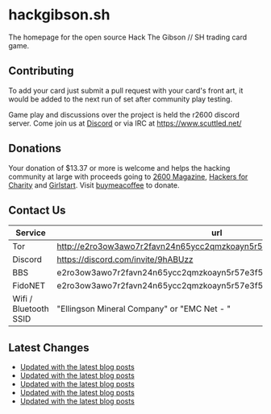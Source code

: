 # hackgibson.sh
The homepage for the open source Hack The Gibson // SH trading card game.


## Contributing

To add your card just submit a pull request with your card's front art, it would be added to the next run of set after community play testing.

Game play and discussions over the project is held the r2600 discord server. Come join us at [Discord](https://discord.com/invite/9hABUzz) or via IRC at https://www.scuttled.net/


## Donations

Your donation of $13.37 or more is welcome and helps the hacking community at large with proceeds going to [2600 Magazine](https://2600.com/), [Hackers for Charity](https://hackersforcharity.org) and [Girlstart](https://girlstart.org).  Visit [buymeacoffee](https://www.buymeacoffee.com/hackgibson.sh) to donate.


## Contact Us

Service | url
-|-
Tor | http://e2ro3ow3awo7r2favn24n65ycc2qmzkoayn5r57e3f56nvjwdcgg32ad.onion
Discord | https://discord.com/invite/9hABUzz
BBS | e2ro3ow3awo7r2favn24n65ycc2qmzkoayn5r57e3f56nvjwdcgg32ad.onion:23
FidoNET | e2ro3ow3awo7r2favn24n65ycc2qmzkoayn5r57e3f56nvjwdcgg32ad.onion:24554
Wifi / Bluetooth SSID | "Ellingson Mineral Company" or "EMC Net - <fidonet address>"

## Latest Changes
<!-- BLOG-POST-LIST:START -->
- [Updated with the latest blog posts](https://github.com/DFW2600/hackgibson.sh/commit/3c1cb7a7542bcdfb56a4ee8f67d2c62625e938cd)
- [Updated with the latest blog posts](https://github.com/DFW2600/hackgibson.sh/commit/27345c3600bfbf0e4f4499cd91aedfc795d4abd1)
- [Updated with the latest blog posts](https://github.com/DFW2600/hackgibson.sh/commit/992593b7b03576ecebbe22d92d11ef7b3e9a7abb)
- [Updated with the latest blog posts](https://github.com/DFW2600/hackgibson.sh/commit/e97565127ea4b3196a2de3f0b6e39da22d2c1a97)
- [Updated with the latest blog posts](https://github.com/DFW2600/hackgibson.sh/commit/4dc42bedbb514dde2a8661e6388e28c2afaaa72f)
<!-- BLOG-POST-LIST:END -->
